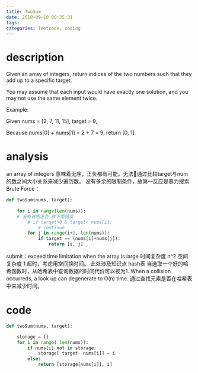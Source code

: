 ```yaml
---
title: TwoSum
date: 2018-09-18 00:35:31
tags:
categories: leetcode, coding
---
```

# description
Given an array of integers, return indices of the two numbers such that they add up to a specific target.

You may assume that each input would have exactly one solution, and you may not use the same element twice.
<!--more-->
Example:

Given nums = [2, 7, 11, 15], target = 9,

Because nums[0] + nums[1] = 2 + 7 = 9,
return [0, 1].
# analysis
an array of integers 意味着无序，正负都有可能。无法通过比较target与num的数之间大小关系来减少遍历数。
没有多余的限制条件，故第一反应是暴力搜索Brute Force：
```python
def twoSum(nums, target):
    
    for i in range(len(nums)):
    # 没有说明正负 故下面错误
        # if target>0 & target< nums[i]:
            # continue
        for j in range(i+1, len(nums)):
            if target == (nums[i]+nums[j]):
                return [i, j]  

```
submit：exceed time limitation when the array is large
时间复杂度 n^2
空间复杂度 1
超时，考虑用空间换时间。
此处涉及知识点 hash表 
    当选取一个好的哈希函数时，从哈希表中查询数据的时间代价可以视为1. When a collision occurreds, a look up can degenerate to O(n) time.
通过查找元素是否在哈希表中来减少时间。

# code
```python
def twoSum(nums, target):

    storage = {}
    for i in range( len(nums)):
        if nums[i] not in storage:
            storage[ target- nums[i]] = i
        else:
            return [storage[nums[i]], i]   


```
 

